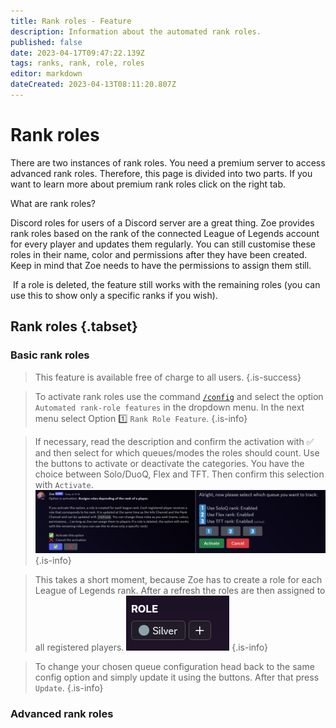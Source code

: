 ```yaml
---
title: Rank roles - Feature
description: Information about the automated rank roles.
published: false
date: 2023-04-17T09:47:22.139Z
tags: ranks, rank, role, roles
editor: markdown
dateCreated: 2023-04-13T08:11:20.807Z
---
```


# Rank roles 

There are two instances of rank roles. You need a premium server to access advanced rank roles. Therefore, this page is divided into two parts. If you want to learn more about premium rank roles click on the right tab.

What are rank roles?

Discord roles for users of a Discord server are a great thing. Zoe provides rank roles based on the rank of the connected League of Legends account for every player and updates them regularly. You can still customise these roles in their name, color and permissions after they have been created. Keep in mind that Zoe needs to have the permissions to assign them still.

 If a role is deleted, the feature still works with the remaining roles (you can use this to show only a specific ranks if you wish).



## Rank roles {.tabset}
### Basic rank roles
>This feature is available free of charge to all users.
>{.is-success}

>To activate rank roles use the command [`/config`](/en/commands/important/config) and select the option `Automated rank-role features` in the dropdown menu. In the next menu select Option :one: `Rank Role Feature`.
>{.is-info}

>If necessary, read the description and confirm the activation with :white_check_mark: and then select for which queues/modes the roles should count. Use the buttons to activate or deactivate the categories. You have the choice between Solo/DuoQ, Flex and TFT. Then confirm this selection with `Activate`.
![basic_rankroles_3-4.png](/basic_rankroles_3-4.png)
>{.is-info}

>This takes a short moment, because Zoe has to create a role for each League of Legends rank. After a refresh the roles are then assigned to all registered players.
![basic_rankroles_6.png](/basic_rankroles_6.png)
>{.is-info}

>To change your chosen queue configuration head back to the same config option and simply update it using the buttons. After that press `Update`.
>{.is-info}

### Advanced rank roles
